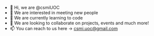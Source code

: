 - 👋 Hi, we are @csmiUOC
- 👀 We are interested in meeting new people
- 🌱 We are currently learning to code
- 💞️ We are looking to collaborate on projects, events and much more!
- 📫 You can reach to us here -> csmi.uoc@gmail.com

<!---
csmiUOC/csmiUOC is a ✨ special ✨ repository because its `README.md` (this file) appears on your GitHub profile.
You can click the Preview link to take a look at your changes.
--->
